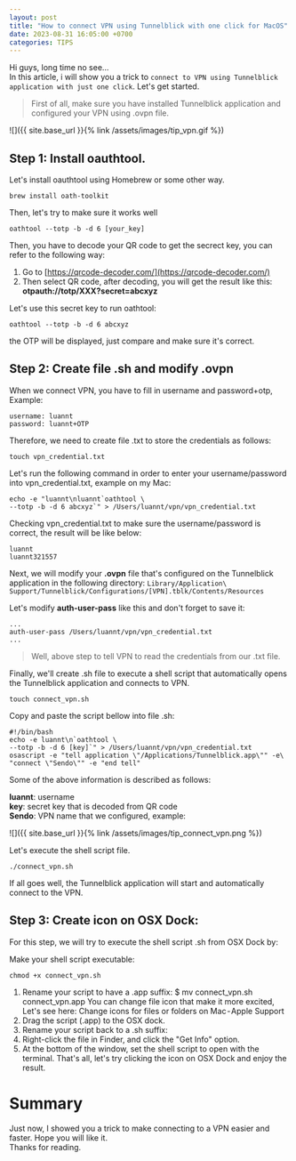 ```yaml
---
layout: post
title: "How to connect VPN using Tunnelblick with one click for MacOS"
date: 2023-08-31 16:05:00 +0700
categories: TIPS
---
```

Hi guys, long time no see...  
In this article, i will show you a trick to `connect to VPN using Tunnelblick application with just one click`. Let's get started.  

> First of all, make sure you have installed Tunnelblick application and configured your VPN using .ovpn file.

![]({{ site.base_url }}{% link /assets/images/tip_vpn.gif %})

## Step 1: Install oauthtool.
Let's install oauthtool using Homebrew or some other way.
```shell
brew install oath-toolkit
```
Then, let's try to make sure it works well
```shell
oathtool --totp -b -d 6 [your_key]
```
Then, you have to decode your QR code to get the secrect key, you can refer to the following way:

1. Go to [https://qrcode-decoder.com/](https://qrcode-decoder.com/)
2. Then select QR code, after decoding, you will get the result like this: **otpauth://totp/XXX?secret=abcxyz**

Let's use this secret key to run oathtool:
```shell
oathtool --totp -b -d 6 abcxyz
```
the OTP will be displayed, just compare and make sure it's correct.  
## Step 2: Create file .sh and modify .ovpn
When we connect VPN, you have to fill in username and password+otp, Example:
```
username: luannt
password: luannt+OTP
```

Therefore, we need to create file .txt to store the credentials as follows:
```shell
touch vpn_credential.txt
```

Let's run the following command in order to enter your username/password into vpn_credential.txt, example on my Mac:
```shell
echo -e "luannt\nluannt`oathtool \
--totp -b -d 6 abcxyz`" > /Users/luannt/vpn/vpn_credential.txt
```

Checking vpn_credential.txt to make sure the username/password is correct, the result will be like below:
```text
luannt
luannt321557
```

Next, we will modify your **.ovpn** file that's configured on the Tunnelblick application in the following directory:
`Library/Application\ Support/Tunnelblick/Configurations/[VPN].tblk/Contents/Resources`

Let's modify **auth-user-pass** like this and don't forget to save it:

```text
...
auth-user-pass /Users/luannt/vpn/vpn_credential.txt
...
```

> Well, above step to tell VPN to read the credentials from our .txt file.

Finally, we'll create .sh file to execute a shell script that automatically opens the Tunnelblick application and connects to VPN.
```shell
touch connect_vpn.sh
```

Copy and paste the script bellow into file .sh:
```shell
#!/bin/bash
echo -e luannt\n`oathtool \
--totp -b -d 6 [key]`" > /Users/luannt/vpn/vpn_credential.txt
osascript -e "tell application \"/Applications/Tunnelblick.app\"" -e\
"connect \"Sendo\"" -e "end tell"
```

Some of the above information is described as follows:

**luannt**: username  
**key**: secret key that is decoded from QR code  
**Sendo**: VPN name that we configured, example:  

![]({{ site.base_url }}{% link /assets/images/tip_connect_vpn.png %})


Let's execute the shell script file.
```shell
./connect_vpn.sh
```

If all goes well, the Tunnelblick application will start and automatically connect to the VPN.
## Step 3: Create icon on OSX Dock:

For this step, we will try to execute the shell script .sh from OSX Dock by:

Make your shell script executable:

```shell
chmod +x connect_vpn.sh
```

1. Rename your script to have a .app suffix:
   $ mv connect_vpn.sh connect_vpn.app
   You can change file icon that make it more excited, Let's see here: Change icons for files or folders on Mac - Apple Support 
2. Drag the script (.app) to the OSX dock.
3. Rename your script back to a .sh suffix:
4. Right-click the file in Finder, and click the "Get Info" option.
5. At the bottom of the window, set the shell script to open with the terminal.
   That's all, let's try clicking the icon on OSX Dock and enjoy the result.

# Summary
Just now, I showed you a trick to make connecting to a VPN easier and faster. Hope you will like it.  
Thanks for reading.